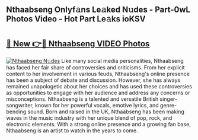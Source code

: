 ## Nthaabseng Onlyf𝚊ns Le𝚊ked N𝚞des - Part-0wL Photos Video - Hot Part Le𝚊ks ioKSV

# <h2><a href="http://ab18605.deff.icu/?id=Nthaabseng">🔗 New 👉🔴 Nthaabseng VIDEO Photos</a></h2>

[![Nthaabseng N𝚞des](https://i.imgur.com/rIISA9y.gif)](http://ab18605.deff.icu/?id=Nthaabseng)
Like many social media personalities, Nthaabseng has faced her fair share of controversies and criticisms. From her explicit content to her involvement in various feuds, Nthaabseng's online presence has been a subject of debate and discussion. However, she has always remained unapologetic about her choices and has used these controversies as opportunities to engage with her audience and address any concerns or misconceptions. Nthaabseng is a talented and versatile British singer-songwriter, known for her powerful vocals, emotive lyrics, and genre-bending sound. Born and raised in the UK, Nthaabseng has been making waves in the music industry with her unique blend of pop, rock, and electronic elements. With a strong online presence and a growing fan base, Nthaabseng is an artist to watch in the years to come.

